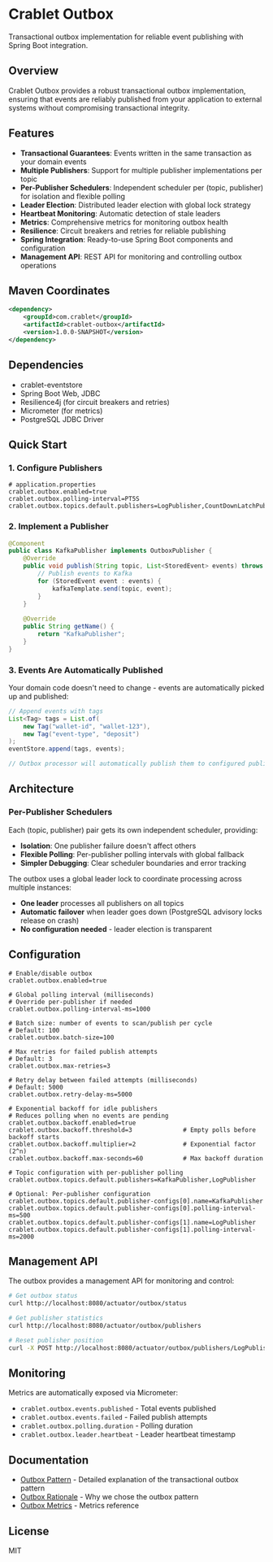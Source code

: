 # Crablet Outbox

Transactional outbox implementation for reliable event publishing with Spring Boot integration.

## Overview

Crablet Outbox provides a robust transactional outbox implementation, ensuring that events are reliably published from your application to external systems without compromising transactional integrity.

## Features

- **Transactional Guarantees**: Events written in the same transaction as your domain events
- **Multiple Publishers**: Support for multiple publisher implementations per topic
- **Per-Publisher Schedulers**: Independent scheduler per (topic, publisher) for isolation and flexible polling
- **Leader Election**: Distributed leader election with global lock strategy
- **Heartbeat Monitoring**: Automatic detection of stale leaders
- **Metrics**: Comprehensive metrics for monitoring outbox health
- **Resilience**: Circuit breakers and retries for reliable publishing
- **Spring Integration**: Ready-to-use Spring Boot components and configuration
- **Management API**: REST API for monitoring and controlling outbox operations

## Maven Coordinates

```xml
<dependency>
    <groupId>com.crablet</groupId>
    <artifactId>crablet-outbox</artifactId>
    <version>1.0.0-SNAPSHOT</version>
</dependency>
```

## Dependencies

- crablet-eventstore
- Spring Boot Web, JDBC
- Resilience4j (for circuit breakers and retries)
- Micrometer (for metrics)
- PostgreSQL JDBC Driver

## Quick Start

### 1. Configure Publishers

```properties
# application.properties
crablet.outbox.enabled=true
crablet.outbox.polling-interval=PT5S
crablet.outbox.topics.default.publishers=LogPublisher,CountDownLatchPublisher
```

### 2. Implement a Publisher

```java
@Component
public class KafkaPublisher implements OutboxPublisher {
    @Override
    public void publish(String topic, List<StoredEvent> events) throws PublishException {
        // Publish events to Kafka
        for (StoredEvent event : events) {
            kafkaTemplate.send(topic, event);
        }
    }
    
    @Override
    public String getName() {
        return "KafkaPublisher";
    }
}
```

### 3. Events Are Automatically Published

Your domain code doesn't need to change - events are automatically picked up and published:

```java
// Append events with tags
List<Tag> tags = List.of(
    new Tag("wallet-id", "wallet-123"),
    new Tag("event-type", "deposit")
);
eventStore.append(tags, events);

// Outbox processor will automatically publish them to configured publishers
```

## Architecture

### Per-Publisher Schedulers

Each (topic, publisher) pair gets its own independent scheduler, providing:

- **Isolation**: One publisher failure doesn't affect others
- **Flexible Polling**: Per-publisher polling intervals with global fallback
- **Simpler Debugging**: Clear scheduler boundaries and error tracking

The outbox uses a global leader lock to coordinate processing across multiple instances:

- **One leader** processes all publishers on all topics
- **Automatic failover** when leader goes down (PostgreSQL advisory locks release on crash)
- **No configuration needed** - leader election is transparent

## Configuration

```properties
# Enable/disable outbox
crablet.outbox.enabled=true

# Global polling interval (milliseconds)
# Override per-publisher if needed
crablet.outbox.polling-interval-ms=1000

# Batch size: number of events to scan/publish per cycle
# Default: 100
crablet.outbox.batch-size=100

# Max retries for failed publish attempts
# Default: 3
crablet.outbox.max-retries=3

# Retry delay between failed attempts (milliseconds)
# Default: 5000
crablet.outbox.retry-delay-ms=5000

# Exponential backoff for idle publishers
# Reduces polling when no events are pending
crablet.outbox.backoff.enabled=true
crablet.outbox.backoff.threshold=3              # Empty polls before backoff starts
crablet.outbox.backoff.multiplier=2             # Exponential factor (2^n)
crablet.outbox.backoff.max-seconds=60           # Max backoff duration

# Topic configuration with per-publisher polling
crablet.outbox.topics.default.publishers=KafkaPublisher,LogPublisher

# Optional: Per-publisher configuration
crablet.outbox.topics.default.publisher-configs[0].name=KafkaPublisher
crablet.outbox.topics.default.publisher-configs[0].polling-interval-ms=500
crablet.outbox.topics.default.publisher-configs[1].name=LogPublisher
crablet.outbox.topics.default.publisher-configs[1].polling-interval-ms=2000
```

## Management API

The outbox provides a management API for monitoring and control:

```bash
# Get outbox status
curl http://localhost:8080/actuator/outbox/status

# Get publisher statistics
curl http://localhost:8080/actuator/outbox/publishers

# Reset publisher position
curl -X POST http://localhost:8080/actuator/outbox/publishers/LogPublisher/reset
```

## Monitoring

Metrics are automatically exposed via Micrometer:

- `crablet.outbox.events.published` - Total events published
- `crablet.outbox.events.failed` - Failed publish attempts
- `crablet.outbox.polling.duration` - Polling duration
- `crablet.outbox.leader.heartbeat` - Leader heartbeat timestamp

## Documentation

- [Outbox Pattern](docs/OUTBOX_PATTERN.md) - Detailed explanation of the transactional outbox pattern
- [Outbox Rationale](docs/OUTBOX_RATIONALE.md) - Why we chose the outbox pattern
- [Outbox Metrics](docs/OUTBOX_METRICS.md) - Metrics reference

## License

MIT

